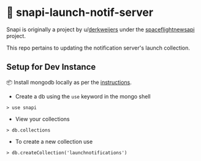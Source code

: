 # :rocket: snapi-launch-notif-server

Snapi is originally a project by u/[derkweijers](https://github.com/derkweijers) under the
[spaceflightnewsapi](https://github.com/spaceflightnewsapi) project.

This repo pertains to updating the notification server's launch collection.

## Setup for Dev Instance

:package: Install mongodb locally as per the [instructions](https://docs.mongodb.com/manual/installation/).

- Create a db using the `use` keyword in the mongo shell

```mongo
> use snapi
```

- View your collections

```mongo
> db.collections
```

- To create a new collection use

```
> db.createCollection('launchnotifications')
```